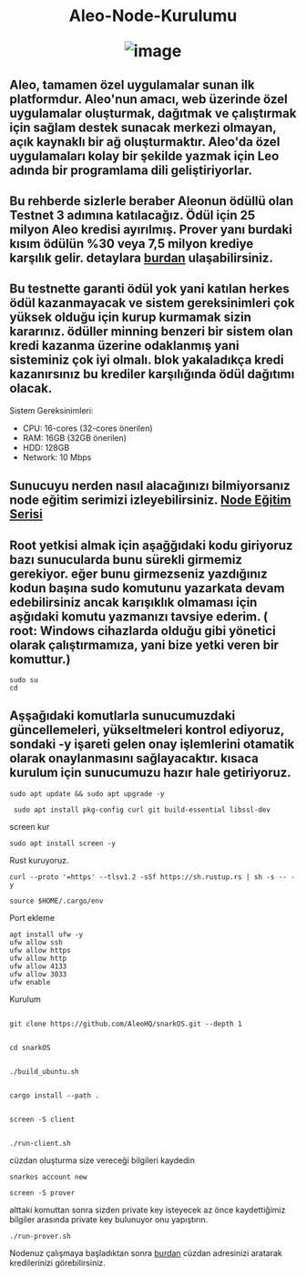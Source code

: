 <h1 align="center"> Aleo-Node-Kurulumu


![image](https://assets-global.website-files.com/5e990b3c62a0fc1f2c268e7a/63886aa682d2a96dca123e05_Testnet%203%20Prover%20Incentives.png)

## Aleo, tamamen özel uygulamalar sunan ilk platformdur. Aleo'nun amacı, web üzerinde özel uygulamalar oluşturmak, dağıtmak ve çalıştırmak için sağlam destek sunacak merkezi olmayan, açık kaynaklı bir ağ oluşturmaktır. Aleo'da özel uygulamaları kolay bir şekilde yazmak için Leo adında bir programlama dili geliştiriyorlar.

## Bu rehberde sizlerle beraber Aleonun ödüllü olan Testnet 3 adımına katılacağız. Ödül için 25 milyon Aleo kredisi ayırılmış. Prover yanı burdaki kısım ödülün %30 veya 7,5 milyon krediye karşılık gelir. detaylara [burdan](https://www.aleo.org/post/testnet-3-incentives-kickoff) ulaşabilirsiniz.

## Bu testnette garanti ödül yok yani katılan herkes ödül kazanmayacak ve sistem gereksinimleri çok yüksek olduğu için kurup kurmamak sizin kararınız. ödüller minning benzeri bir sistem olan kredi kazanma üzerine odaklanmış yani sisteminiz çok iyi olmalı. blok yakaladıkça kredi kazanırsınız bu krediler karşılığında ödül dağıtımı olacak.

Sistem Gereksinimleri:

- CPU: 16-cores (32-cores önerilen)
- RAM: 16GB (32GB önerilen)
- HDD: 128GB 
- Network: 10 Mbps

## Sunucuyu nerden nasıl alacağınızı bilmiyorsanız node eğitim serimizi izleyebilirsiniz. [Node Eğitim Serisi](https://www.youtube.com/playlist?list=PLKxGUfdcj7MVXls2OvTpwx6CnpVJN685w)


  ## Root yetkisi almak için aşağğıdaki kodu giriyoruz bazı sunucularda bunu sürekli girmemiz gerekiyor. eğer bunu girmezseniz yazdığınız kodun başına sudo komutunu yazarkata devam edebilirsiniz ancak karışıklık olmaması için aşğıdaki komutu yazmanızı tavsiye ederim. ( root: Windows cihazlarda olduğu gibi yönetici olarak çalıştırmamıza, yani bize yetki veren bir komuttur.)
  ```
  sudo su
  cd
  ```
## Aşşağıdaki komutlarla sunucumuzdaki güncellemeleri, yükseltmeleri kontrol ediyoruz, sondaki -y işareti gelen onay işlemlerini otamatik olarak onaylanmasını sağlayacaktır. kısaca kurulum için sunucumuzu hazır hale getiriyoruz.


```
sudo apt update && sudo apt upgrade -y
```
```
 sudo apt install pkg-config curl git build-essential libssl-dev
 ```
 screen kur
```
sudo apt install screen -y
```
 Rust kuruyoruz.
```
curl --proto '=https' --tlsv1.2 -sSf https://sh.rustup.rs | sh -s -- -y
```
```
source $HOME/.cargo/env
```

Port ekleme
```
apt install ufw -y 
ufw allow ssh 
ufw allow https 
ufw allow http 
ufw allow 4133
ufw allow 3033
ufw enable
```

Kurulum
```

git clone https://github.com/AleoHQ/snarkOS.git --depth 1
```
```

cd snarkOS
```
```

./build_ubuntu.sh
```
```

cargo install --path .
```
```

screen -S client
```
```

./run-client.sh
```
cüzdan oluşturma size vereceği bilgileri kaydedin
```
snarkos account new
```
```
screen -S prover 
```
alttaki komuttan sonra sizden private key isteyecek az önce kaydettiğimiz bilgiler arasında private key bulunuyor onu yapıştırın.
```
./run-prover.sh
```
Nodenuz çalışmaya başladıktan sonra [burdan](https://www.aleo.network/) cüzdan adresinizi aratarak kredilerinizi görebilirsiniz.


